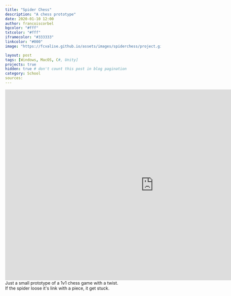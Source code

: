 ```yaml
---
title: "Spider Chess"
description: "A chess prototype"
date: 2020-01-10 12:00
author: francoiscorbel
bgcolor: "#fff"
txtcolor: "#fff"
iframecolor: "#333333"
linkcolor: "#000"
image: "https://fcvalise.github.io/assets/images/spiderchess/project.gif"

layout: post
tags: [Windows, MacOS, C#, Unity]
projects: true
hidden: true # don't count this post in blog pagination
category: School
sources: 
---
```

<div class="general-margin full-width">
    <div style="">
        <iframe class="unity" style="width:960px;" src="https://itch.io/embed-upload/2377022?color=333333" width="960" height="620" 
        scrolling="no" frameborder="0"></iframe>
    </div>
</div>

<div class="text general-margin">
Just a small prototype of a 1v1 chess game with a twist.
</div>
<div class="text general-margin">
If the spider loose it's link with a piece, it get stuck.
</div>
